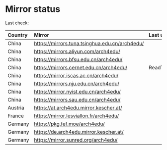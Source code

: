 <script src="./time.js"></script>
# Mirror status
Last check: <script type="text/javascript">localize(1744439443.8768194);</script>

|Country|Mirror|Last update|
|:------|:-----|:----------|
|China|https://mirrors.tuna.tsinghua.edu.cn/arch4edu/|<script type="text/javascript">localize(1744397095);</script>|
|China|https://mirrors.aliyun.com/arch4edu/|<script type="text/javascript">localize(1744397095);</script>|
|China|https://mirrors.bfsu.edu.cn/arch4edu/|<script type="text/javascript">localize(1744397095);</script>|
|China|https://mirrors.cernet.edu.cn/arch4edu/|ReadTimeout|
|China|https://mirror.iscas.ac.cn/arch4edu/|<script type="text/javascript">localize(1744397095);</script>|
|China|https://mirrors.nju.edu.cn/arch4edu/|<script type="text/javascript">localize(1744354038);</script>|
|China|https://mirror.nyist.edu.cn/arch4edu/|<script type="text/javascript">localize(1744397095);</script>|
|China|https://mirrors.sau.edu.cn/arch4edu/|<script type="text/javascript">localize(1731653531);</script>|
|Austria|https://at.arch4edu.mirror.kescher.at/|<script type="text/javascript">localize(1744397095);</script>|
|France|https://mirror.lesviallon.fr/arch4edu/|<script type="text/javascript">localize(1744397095);</script>|
|Germany|https://pkg.fef.moe/arch4edu/|<script type="text/javascript">localize(1744397095);</script>|
|Germany|https://de.arch4edu.mirror.kescher.at/|<script type="text/javascript">localize(1744397095);</script>|
|Germany|https://mirror.sunred.org/arch4edu/|<script type="text/javascript">localize(1744397095);</script>|

<script src="./tablefilter/tablefilter.js"></script>
<script src="./table.js"></script>